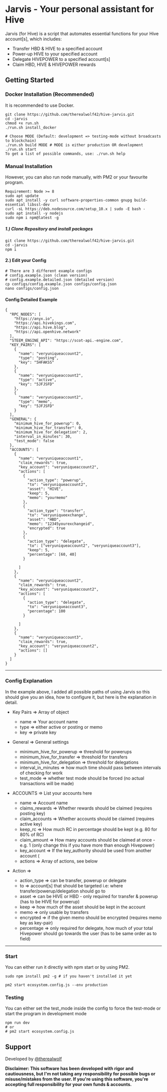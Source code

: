 # Jarvis - Your personal assistant for Hive

Jarvis (for Hive) is a script that automates essential functions for your Hive account[s], which includes:

- Transfer HBD & HIVE to a specified account
- Power-up HIVE to your specified account
- Delegate HIVEPOWER to a specified account[s]
- Claim HBD, HIVE & HIVEPOWER rewards

## Getting Started

### Docker Installation (Recommended)

It is recommended to use Docker.

```
git clone https://github.com/therealwolf42/hive-jarvis.git
cd -jarvis
chmod +x run.sh
./run.sh install_docker

# Choose MODE (Default: development => testing-mode without broadcasts to blockchain)
./run.sh build MODE # MODE is either production OR development
./run.sh start
To get a list of possible commands, use: ./run.sh help
```

### Manual Installation

However, you can also run node manually, with PM2 or your favourite program.

```
Requirement: Node >= 8
sudo apt update
sudo apt install -y curl software-properties-common gnupg build-essential libssl-dev
curl -sL https://deb.nodesource.com/setup_10.x | sudo -E bash -
sudo apt install -y nodejs
sudo npm i npm@latest -g
```

##### 1.) Clone Repository and install packages

```
git clone https://github.com/therealwolf42/hive-jarvis.git
cd -jarvis
npm i
```

#### 2.) Edit your Config

```
# There are 3 different example configs
# config.example.json (clean version)
# config.example.detailed.json (detailed version)
cp configs/config.example.json configs/config.json
nano configs/config.json
```

#### Config Detailed Example

```
{
  "RPC_NODES": [
    "https://anyx.io",
    "https://api.hivekings.com",
    "https://api.hive.blog",
    "https://api.openhive.network"
  ],
  "STEEM_ENGINE_API": "https://scot-api.-engine.com",
  "KEY_PAIRS": [
    {
      "name": "veryuniqueaccount2",
      "type": "posting",
      "key": "5HFAKSS"
    },
    {
      "name": "veryuniqueaccount2",
      "type": "active",
      "key": "5JFJSFD"
    },
    {
      "name": "veryuniqueaccount2",
      "type": "memo",
      "key": "5JFJSFD"
    }
  ],
  "GENERAL": {
    "minimum_hive_for_powerup": 0,
    "minimum_hive_for_transfer": 0,
    "minimum_hive_for_delegation": 2,
    "interval_in_minutes": 30,
    "test_mode": false
  },
  "ACCOUNTS": [
    {
      "name": "veryuniqueaccount1",
      "claim_rewards": true,
      "key_account": "veryuniqueaccount2",
      "actions": [
        {
          "action_type": "powerup",
          "to": "veryuniqueaccount2",
          "asset": "HIVE",
          "keep": 5,
          "memo": "yourmemo"
        },
        {
          "action_type": "transfer",
          "to": "veryuniqueexchange",
          "asset": "HBD",
          "memo": "12345yourexchangeid",
          "encrypted": true
        },
        {
          "action_type": "delegate",
          "to": ["veryuniqueaccount2", "veryuniqueaccount3"],
          "keep": 5,
          "percentage": [60, 40]
        }

      ]
    },
    {
      "name": "veryuniqueaccount2",
      "claim_rewards": true,
      "key_account": "veryuniqueaccount2",
      "actions": [
        {
          "action_type": "delegate",
          "to": "veryuniqueaccount3",
          "percentage": 100
        }

      ]
    },
    {
      "name": "veryuniqueaccount3",
      "claim_rewards": true,
      "key_account": "veryuniqueaccount2",
      "actions": []
    }
  ]
}
```

---

### Config Explanation

In the example above, I added all possible paths of using Jarvis so this should give you an idea, how to configure it, but here is the explanation in detail.

- Key Pairs => Array of object

  - name => Your account name
  - type => either active or posting or memo
  - key => private key

- General => General settings

  - minimum_hive_for_powerup => threshold for powerups
  - minimum_hive_for_transfer => threshold for transfers
  - minimum_hive_for_delegation => threshold for delegations
  - interval_in_minutes => how much time should pass between intervals of checking for work
  - test_mode => whether test mode should be forced (no actual transactions will be made)

- ACCOUNTS => List your accounts here

  - name => Account name
  - claims_rewards => Whether rewards should be claimed (requires posting key)
  - claim_accounts => Whether accounts should be claimed (requires active key)
  - keep_rc => How much RC in percentage should be kept (e.g. 80 for 80% of RC)
  - claim_amount => How many accounts should be claimed at once - e.g. 1 (only change this if you have more than enough Hivepower)
  - key_account => If the key_authority should be used from another account (
  - actions => Array of actions, see below

- Action =>
  - action_type => can be transfer, powerup or delegate
  - to => account[s] that should be targeted i.e: where transfer/powerup/delegation should go to
  - asset => can be HIVE or HBD - only required for transfer & powerup (has to be HIVE for powerup)
  - keep => how much of the asset should be kept in the account
  - memo => only usable by transfers
  - encrypted => if the given memo should be encrypted (requires memo key as key-pair)
  - percentage => only required for delegate, how much of your total Hivepower should go towards the user (has to be same order as to field)

---

### Start

You can either run it directly with npm start or by using PM2.

```
sudo npm install pm2 -g # if you haven't installed it yet

pm2 start ecosystem.config.js --env production
```

### Testing

You can either set the test_mode inside the config to force the test-mode or start the program in development mode

```
npm run dev
# or
# pm2 start ecosystem.config.js
```

## Support

Developed by <a href="https://therealwolf.me">@therealwolf</a>

**Disclaimer: This software has been developed with rigor and cautiousness, but I'm not taking any responsibility for possible bugs or misuse/mistakes from the user. If you're using this software, you're accepting full responsibility for your own funds & accounts.**
